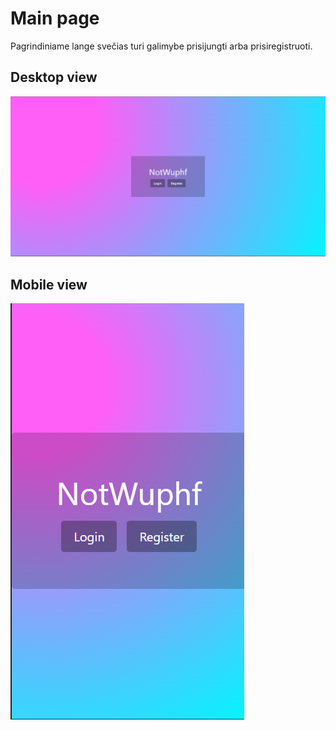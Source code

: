# Main page

Pagrindiniame lange svečias turi galimybe prisijungti arba prisiregistruoti.

## Desktop view

![Main page desktop](../images/main.png)

## Mobile view

![Main page mobile](../images/main_mobile.png)
